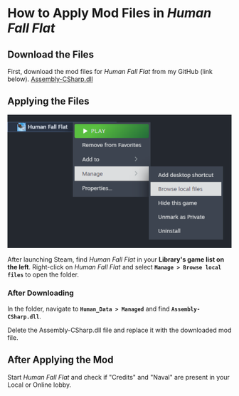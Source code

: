 # How to Apply Mod Files in _Human Fall Flat_

## Download the Files

First, download the mod files for _Human Fall Flat_ from my GitHub (link below). [Assembly-CSharp.dll](https://github.com/HowAny/HFF-Hub/tree/main/Mod)

## Applying the Files

![Steam](https://raw.githubusercontent.com/HowAny/HFF-Hub/main/Mod/ReadmeImg/Steam.png)

After launching Steam, find _Human Fall Flat_ in your **Library's game list on the left**. Right-click on _Human Fall Flat_ and select **`Manage > Browse local files`** to open the folder.

### After Downloading

In the folder, navigate to **`Human_Data > Managed`** and find **`Assembly-CSharp.dll`**.

Delete the Assembly-CSharp.dll file and replace it with the downloaded mod file.

## After Applying the Mod

Start _Human Fall Flat_ and check if "Credits" and "Naval" are present in your Local or Online lobby.
